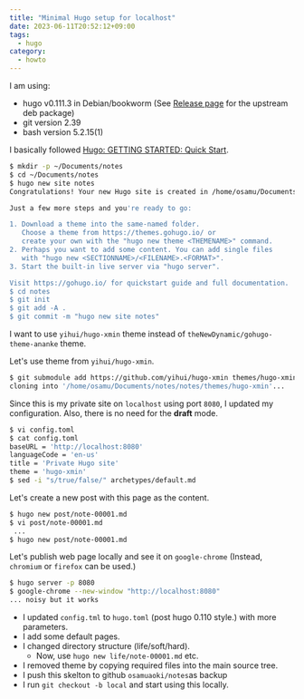```yaml
---
title: "Minimal Hugo setup for localhost"
date: 2023-06-11T20:52:12+09:00
tags:
  - hugo
category:
  - howto
---
```


I am using:
* hugo v0.111.3 in Debian/bookworm (See [Release page](https://github.com/gohugoio/hugo/releases) for the upstream deb package)
* git version 2.39
* bash version 5.2.15(1)

I basically followed [Hugo: GETTING STARTED: Quick Start](https://gohugo.io/getting-started/directory-structure/).

```sh
$ mkdir -p ~/Documents/notes
$ cd ~/Documents/notes
$ hugo new site notes
Congratulations! Your new Hugo site is created in /home/osamu/Documents/notes/notes.

Just a few more steps and you're ready to go:

1. Download a theme into the same-named folder.
   Choose a theme from https://themes.gohugo.io/ or
   create your own with the "hugo new theme <THEMENAME>" command.
2. Perhaps you want to add some content. You can add single files
   with "hugo new <SECTIONNAME>/<FILENAME>.<FORMAT>".
3. Start the built-in live server via "hugo server".

Visit https://gohugo.io/ for quickstart guide and full documentation.
$ cd notes
$ git init
$ git add -A .
$ git commit -m "hugo new site notes"
```
I want to use `yihui/hugo-xmin` theme instead of `theNewDynamic/gohugo-theme-ananke` theme.

Let's use theme from `yihui/hugo-xmin`.

```sh
$ git submodule add https://github.com/yihui/hugo-xmin themes/hugo-xmin
cloning into '/home/osamu/Documents/notes/notes/themes/hugo-xmin'...
```

Since this is my private site on `localhost` using port `8080`, I updated my configuration.  Also, there is no need for the **draft** mode.

```sh
$ vi config.toml
$ cat config.toml
baseURL = 'http://localhost:8080'
languageCode = 'en-us'
title = 'Private Hugo site'
theme = 'hugo-xmin'
$ sed -i "s/true/false/" archetypes/default.md
```

Let's create a new post with this page as the content.
```sh
$ hugo new post/note-00001.md
$ vi post/note-00001.md
 ...
$ hugo new post/note-00001.md
```

Let's publish web page locally and see it on `google-chrome` (Instead, `chromium` or `firefox` can be used.)

```sh
$ hugo server -p 8080
$ google-chrome --new-window "http://localhost:8080"
... noisy but it works
```

- I updated `config.tml` to `hugo.toml` (post hugo 0.110 style.) with more parameters.
- I add some default pages.
- I changed directory structure (life/soft/hard).
  - Now, use `hugo new life/note-00001.md` etc.
- I removed theme by copying required files into the main source tree.
- I push this skelton to github `osamuaoki/notes`as backup
- I run `git checkout -b local` and start using this locally.
